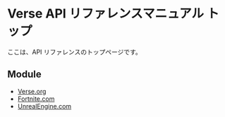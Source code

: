 # Verse API リファレンスマニュアル トップ

ここは、API リファレンスのトップページです。

## Module

- [Verse.org](./[M]Verse.org/main.md)
- [Fortnite.com](./[M]Fortnite.com/main.md)
- [UnrealEngine.com](./[M]UnrealEngine.com/main.md)
